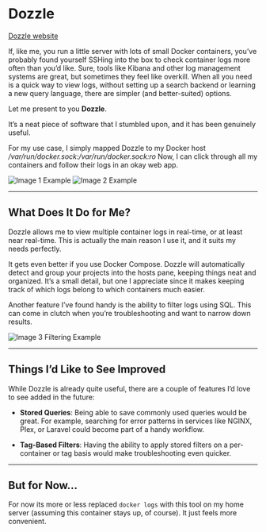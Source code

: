 # Dozzle

[Dozzle website](https://dozzle.dev/)

If, like me, you run a little server with lots of small Docker containers, you’ve probably found yourself SSHing into the box to check container logs more often than you’d like.
Sure, tools like Kibana and other log management systems are great, but sometimes they feel like overkill.
When all you need is a quick way to view logs, without setting up a search backend or learning a new query language, there are simpler (and better-suited) options.

Let me present to you **Dozzle**.

It’s a neat piece of software that I stumbled upon, and it has been genuinely useful.

For my use case, I simply mapped Dozzle to my Docker host _/var/run/docker.sock:/var/run/docker.sock:ro_
Now, I can click through all my containers and follow their logs in an okay web app.

![Image 1 Example](/assets/blog/entries/2025_03_13_dozzle/dozzle-img-1.png)
![Image 2 Example](/assets/blog/entries/2025_03_13_dozzle/dozzle-img-2.png)

---

## What Does It Do for Me?

Dozzle allows me to view multiple container logs in real-time, or at least near real-time. This is actually the main reason I use it, and it suits my needs perfectly.

It gets even better if you use Docker Compose. Dozzle will automatically detect and group your projects into the hosts pane, keeping things neat and organized. It’s a small detail, but one I appreciate since it makes keeping track of which logs belong to which containers much easier.

Another feature I’ve found handy is the ability to filter logs using SQL. This can come in clutch when you’re troubleshooting and want to narrow down results.

![Image 3 Filtering Example](/assets/blog/entries/2025_03_13_dozzle/dozzle-img-3.png)

---

## Things I’d Like to See Improved

While Dozzle is already quite useful, there are a couple of features I’d love to see added in the future:

- **Stored Queries**: Being able to save commonly used queries would be great. For example, searching for error patterns in services like NGINX, Plex, or Laravel could become part of a handy workflow.

- **Tag-Based Filters**: Having the ability to apply stored filters on a per-container or tag basis would make troubleshooting even quicker.

---

## But for Now…

For now its more or less replaced `docker logs` with this tool on my home server (assuming this container stays up, of course). It just feels more convenient.